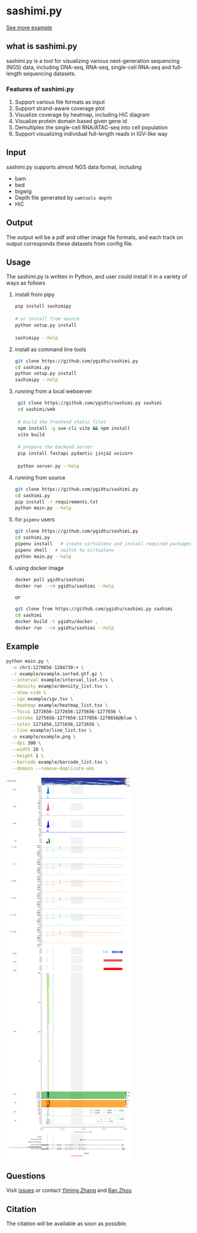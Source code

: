 # sashimi.py

[See more example](https://sashimi.readthedocs.io/en/latest/)

## what is sashimi.py

sashimi.py is a tool for visualizing various next-generation sequencing (NGS) data, including DNA-seq, RNA-seq, single-cell RNA-seq and full-length sequencing datasets. 

### Features of sashimi.py

1. Support various file formats as input
2. Support strand-aware coverage plot
3. Visualize coverage by heatmap, including HiC diagram 
4. Visualize protein domain based given gene id
5. Demultiplex the single-cell RNA/ATAC-seq into cell population 
6. Support visualizing individual full-length reads in IGV-like way

## Input

sashimi.py supports almost NGS data format, including

- bam
- bed
- bigwig
- Depth file generated by `samtools depth`
- HiC

## Output

The output will be a pdf and other image file formats, and each track on output corresponds these datasets from config file.

## Usage

The sashimi.py is written in Python, and user could install it in a variety of ways as follows
1. install from pipy

   ```bash
   pip install sashimipy
   
   # or install from source
   python setup.py install
   
   sashimipy --help
   
   ```

2. install as command line tools

    ```bash
    git clone https://github.com/ygidtu/sashimi.py
    cd sashimi.py
    python setup.py install
    sashimipy --help
    ```
3. running from a local webserver
    
   ```bash
    git clone https://github.com/ygidtu/sashimi.py sashimi
    cd sashimi/web

    # build the frontend static files
    npm install -g vue-cli vite && npm install
    vite build

    # prepare the backend server
    pip install fastapi pydantic jinja2 uvicorn

    python server.py --help

    ```

4. running from source

    ```bash
    git clone https://github.com/ygidtu/sashimi.py
    cd sashimi.py
    pip install -r requirements.txt
    python main.py --help
    ```
   
5. for `pipenv` users

    ```bash
    git clone https://github.com/ygidtu/sashimi.py
    cd sashimi.py
    pipenv install   # create virtualenv and install required packages
    pipenv shell   # switch to virtualenv
    python main.py --help
    ```

6. using docker image
    ```bash
    docker pull ygidtu/sashimi
    docker run --rm ygidtu/sashimi --help
   
    ```
   or 

    ```bash
    git clone from https://github.com/ygidtu/sashimi.py sashimi
    cd sashimi
    docker build -t ygidtu/docker .
    docker run --rm ygidtu/sashimi --help
    ```


## Example

```bash
python main.py \
  -e chr1:1270656-1284730:+ \
  -r example/example.sorted.gtf.gz \
  --interval example/interval_list.tsv \
  --density example/density_list.tsv \
  --show-side \
  --igv example/igv.tsv \
  --heatmap example/heatmap_list.tsv \
  --focus 1272656-1272656:1275656-1277656 \
  --stroke 1275656-1277656:1277856-1278656@blue \
  --sites 1271656,1271656,1272656 \
  --line example/line_list.tsv \
  -o example/example.png \
  --dpi 300 \
  --width 10 \
  --height 1 \
  --barcode example/barcode_list.tsv \
  --domain --remove-duplicate-umi
```

![](example/example.png)

## Questions

Visit [issues](https://github.com/ygidtu/sashimi.py/issues) or contact [Yiming Zhang](https://github.com/ygidtu) and [Ran Zhou](https://github.com/zhou-ran)

## Citation

The citation will be available as soon as possible.
